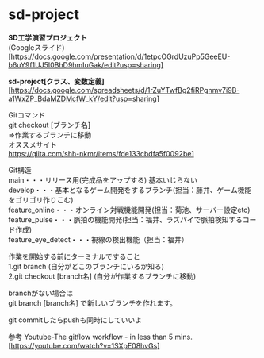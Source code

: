 # sd-project
**SD工学演習プロジェクト**  
(Googleスライド)[https://docs.google.com/presentation/d/1etpcOGrdUzuPp5GeeEU-b6uY9f1UJ5I0BhD9hmIuGak/edit?usp=sharing]

**sd-project[クラス、変数定義]**
[https://docs.google.com/spreadsheets/d/1rZuYTwfBg2fiRPgnmv7i9B-a1WxZP_BdaMZDMcfW_kY/edit?usp=sharing]

Gitコマンド  
git checkout [ブランチ名]  
⇒作業するブランチに移動  
オススメサイト  
https://qiita.com/shh-nkmr/items/fde133cbdfa5f0092be1

[google]: http://google.com/        "Google"


Git構造  
main・・・リリース用(完成品をアップする) 基本いじらない  
develop・・・基本となるゲーム開発をするブランチ(担当：藤井、ゲーム機能をゴリゴリ作りこむ)  
  feature_online・・・オンライン対戦機能開発(担当：菊池、サーバー設定etc)  
  feature_pulse・・・脈拍の機能開発(担当：福井、ラズパイで脈拍検知するコード作成)  
  feature_eye_detect・・・視線の検出機能（担当：福井）  

作業を開始する前にターミナルですること  
1.git branch (自分がどこのブランチにいるか知る)  
2.git checkout [branch名] (自分が作業するブランチに移動)   

branchがない場合は  
git branch [branch名] で新しいブランチを作れます。  

git commitしたらpushも同時にしていいよ  

 参考 Youtube-The gitflow workflow - in less than 5 mins.  
 [https://youtube.com/watch?v=1SXpE08hvGs]
